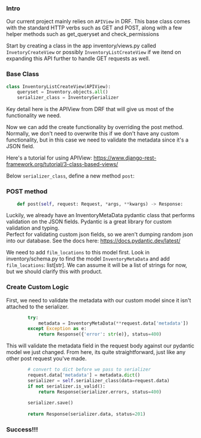 
### Intro
Our current project mainly relies on `APIView` in DRF.
This base class comes with the standard HTTP verbs such as GET
and POST, along with a few helper methods such as get_queryset and check_permissions 

Start by creating a class in the app inventory/views.py called 
`InvetoryCreateView` or possibly `InventoryListCreateView` if we
itend on expanding this API further to handle GET requests as well.


### Base Class
```python
class InventoryListCreateView(APIView):
    queryset = Inventory.objects.all()
    serializer_class = InventorySerializer
```

Key detail here is the APIView from DRF that will give us most of the functionality we need.

Now we can add the create functionality by overriding the post method. Normally,
we don't need to overwrite this if we don't have any custom functionality, but in this case
we need to validate the metadata since it's a JSON field.

Here's a tutorial for using APIView:  https://www.django-rest-framework.org/tutorial/3-class-based-views/

Below `serializer_class`, define a new method `post`:


### POST method
```python
    def post(self, request: Request, *args, **kwargs) -> Response:
```

Luckily, we already have an InventoryMetaData pydantic class that performs validation
on the JSON fields. Pydantic is a great library for custom validation and typing.  
Perfect for validating custom json fields, so we aren't dumping random json into our database.
See the docs here: https://docs.pydantic.dev/latest/

We need to add `film_locations` to this model first.
Look in inventory/schema.py to find the model `InventoryMetaData` and add 
`film_locations`: list[str].  We can assume it will be a list of strings for now, but 
we should clarify this with product.

### Create Custom Logic

First, we need to validate the metadata with our custom model since 
it isn't attached to the serializer.

```python
        try:
            metadata = InventoryMetaData(**request.data['metadata'])
        except Exception as e:
            return Response({'error': str(e)}, status=400)
```

This will validate the metadata field in the request body against our pydantic model we just changed.
From here, its quite straightforward, just like any other post request you've made.

```python
        # convert to dict before we pass to serializer
        request.data['metadata'] = metadata.dict()
        serializer = self.serializer_class(data=request.data)
        if not serializer.is_valid():
            return Response(serializer.errors, status=400)
        
        serializer.save()
        
        return Response(serializer.data, status=201)
```


### Success!!!

